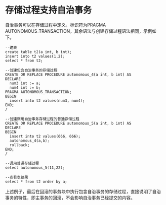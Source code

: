 # 存储过程支持自治事务<a name="ZH-CN_TOPIC_0289899889"></a>

自治事务可以在存储过程中定义，标识符为PRAGMA AUTONOMOUS\_TRANSACTION，其余语法与创建存储过程语法相同，示例如下。

```
--建表
create table t2(a int, b int);
insert into t2 values(1,2);
select * from t2;

--创建包含自治事务的存储过程
CREATE OR REPLACE PROCEDURE autonomous_4(a int, b int) AS
DECLARE
  num3 int := a;
  num4 int := b;
PRAGMA AUTONOMOUS_TRANSACTION;
BEGIN
  insert into t2 values(num3, num4);
END;
/

--创建调用自治事务存储过程的普通存储过程
CREATE OR REPLACE PROCEDURE autonomous_5(a int, b int) AS
DECLARE
BEGIN
  insert into t2 values(666, 666);
  autonomous_4(a,b);
  rollback;
END;
/

--调用普通存储过程
select autonomous_5(11,22);

--查看表结果
select * from t2 order by a;
```

上述例子，最后在回滚的事务块中执行包含自治事务的存储过程，直接说明了自治事务的特性，即主事务的回滚，不会影响自治事务已经提交的内容。
